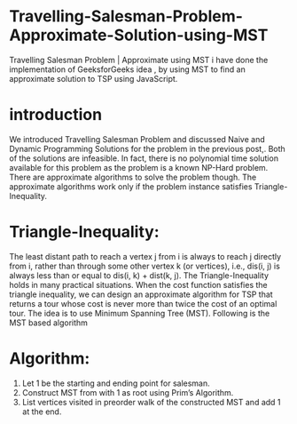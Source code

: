 # Travelling-Salesman-Problem-Approximate-Solution-using-MST
Travelling Salesman Problem | Approximate using MST
i have done the implementation of GeeksforGeeks idea , by using MST to find an approximate solution to TSP using JavaScript.
# introduction
We introduced Travelling Salesman Problem and discussed Naive and Dynamic Programming Solutions for the problem in the previous post,. Both of the solutions are infeasible. In fact, there is no polynomial time solution available for this problem as the problem is a known NP-Hard problem. There are approximate algorithms to solve the problem though. The approximate algorithms work only if the problem instance satisfies Triangle-Inequality.

# Triangle-Inequality: 
The least distant path to reach a vertex j from i is always to reach j directly from i, rather than through some other vertex k (or vertices), i.e., dis(i, j) is always less than or equal to dis(i, k) + dist(k, j). The Triangle-Inequality holds in many practical situations.
When the cost function satisfies the triangle inequality, we can design an approximate algorithm for TSP that returns a tour whose cost is never more than twice the cost of an optimal tour. The idea is to use Minimum Spanning Tree (MST). Following is the MST based algorithm
# Algorithm:
1) Let 1 be the starting and ending point for salesman.
2) Construct MST from with 1 as root using Prim’s Algorithm.
3) List vertices visited in preorder walk of the constructed MST and add 1 at the end.


